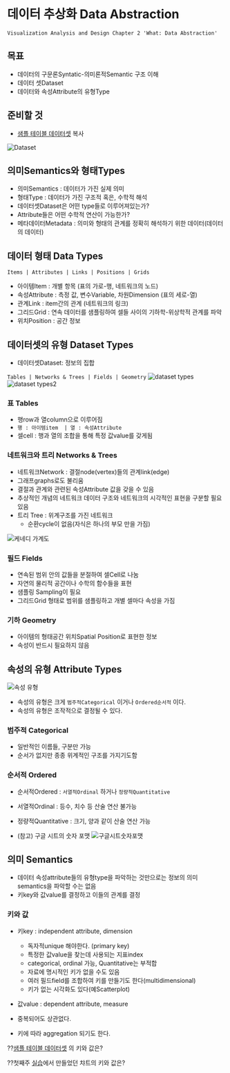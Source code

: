 데이터 추상화 Data Abstraction
=====
`Visualization Analysis and Design Chapter 2 'What: Data Abstraction'`

목표
---

-   데이터의 구문론Syntatic-의미론적Semantic 구조 이해
-   데이터 셋Dataset
-   데이터와 속성Attribute의 유형Type


준비할 것
---
-   [샘플 테이블 데이터셋](https://docs.google.com/spreadsheets/d/1pscuX2_wKafNT-NbJJ9nR_go4ugaZb0O8g0C0FsbPOs/edit?usp=sharing) 복사


 ![Dataset](https://cloud.githubusercontent.com/assets/253408/18230527/11fc54b4-72d9-11e6-9f4b-42b706a9e696.png)

의미Semantics와 형태Types
---
-   의미Semantics : 데이터가 가진 실제 의미
-   형태Type : 데이터가 가진 구조적 혹은, 수학적 해석
  - 데이터셋Dataset은 어떤 type들로 이루어져있는가?
  - Attribute들은 어떤 수학적 연산이 가능한가?
-   메타데이터Metadata : 의미와 형태의 관계를 정확히 해석하기 위한 데이터(데이터의 데이터)


데이터 형태 Data Types
---
 `Items | Attributes | Links | Positions | Grids`

 - 아이템Item : 개별 항목 (표의 가로-행, 네트워크의 노드)
 - 속성Attribute : 측정 값, 변수Variable, 차원Dimension (표의 세로-열)
 - 관계Link : item간의 관계 (네트워크의 링크)
 - 그리드Grid : 연속 데이터를 샘플링하여 셀들 사이의 기하학-위상학적 관계를 파악
 - 위치Position : 공간 정보


 데이터셋의 유형 Dataset Types
 ---
 - 데이터셋Dataset: 정보의 집합

`Tables | Networks & Trees | Fields | Geometry`
![dataset types](https://cloud.githubusercontent.com/assets/253408/18231032/28d4b320-72e8-11e6-8599-21f3c354c1fd.png)
![dataset types2](https://cloud.githubusercontent.com/assets/253408/18231033/2a2cf020-72e8-11e6-9f11-9c5f51b9480f.png)

### 표 Tables
 - 행row과 열column으로 이루어짐
  - `행 : 아이템item  | 열 : 속성Attribute`
 - 셀cell : 행과 열의 조합을 통해 특정 값value를 갖게됨

### 네트워크와 트리 Networks & Trees
 - 네트워크Network : 결절node(vertex)들의 관계link(edge)
 - 그래프graphs로도 불리움
 - 결절과 관계와 관련된 속성Attribute 값을 갖을 수 있음
 - 추상적인 개념의 네트워크 데이터 구조와 네트워크의 시각적인 표현을 구분할 필요 있음
 - 트리 Tree : 위계구조를 가진 네트워크
   - 순환cycle이 없음(자식은 하나의 부모 만을 가짐)

 ![케네디 가계도](http://www.graphviz.org/Gallery/directed/kennedyanc.png)

### 필드 Fields
 - 연속된 범위 안의 값들을 분절하여 셀Cell로 나눔
 - 자연의 물리적 공간이나 수학의 함수들을 표현
 - 샘플링 Sampling이 필요
 - 그리드Grid 형태로 범위를 샘플링하고 개별 셀마다 속성을 가짐

### 기하 Geometry
 - 아이템의 형태공간 위치Spatial Position로 표현한 정보
 - 속성이 반드시 필요하지 않음

속성의 유형 Attribute Types
---
![속성 유형](https://cloud.githubusercontent.com/assets/253408/18246520/1272c7f6-73a7-11e6-9c8c-339d0b9c5d51.png)

- 속성의 유형은 크게 `범주적Categorical` 이거나 `Ordered순서적` 이다.
- 속성의 유형은 조작적으로 결정될 수 있다.

### 범주적 Categorical
 - 일반적인 이름들, 구분만 가능
 - 순서가 없지만 종종 위계적인 구조를 가지기도함

### 순서적 Ordered
 - 순서적Ordered : `서열적Ordinal` 하거나 `정량적Quantitative`
 - 서열적Ordinal : 등수, 치수 등 산술 연산 불가능
 - 정량적Quantitative : 크기, 양과 같이 산술 연산 가능


- (참고) 구글 시트의 숫자 포맷
![구글시트숫자포맷](https://cloud.githubusercontent.com/assets/253408/18231321/0f4ccbe0-72f2-11e6-9dbe-90ac16ac6b4a.png)


의미 Semantics
---
- 데이터 속성attribute들의 유형type을 파악하는 것만으로는 정보의 의미semantics을 파악할 수는 없음
- 키key와 값value를 결정하고 이들의 관계를 결정

### 키와 값
- 키key : independent attribute, dimension
  - 독자적unique 해야한다. (primary key)
  - 특정한 값value을 찾는데 사용되는 지표index  
  - categorical, ordinal 가능, Quantitative는 부적합
  - 자료에 명시적인 키가 없을 수도 있음
  - 여러 필드field를 조합하여 키를 만들기도 한다(multidimensional)
  - 키가 없는 시각화도 있다(예Scatterplot)

- 값value : dependent attribute, measure
 - 중복되어도 상관없다.
 - 키에 따라 aggregation 되기도 한다.

??[샘플 테이블 데이터셋](https://docs.google.com/spreadsheets/d/1pscuX2_wKafNT-NbJJ9nR_go4ugaZb0O8g0C0FsbPOs/edit?usp=sharing) 의 키와 값은?

??첫째주 [실습](../01/01_수업소개.md)에서 만들었던 챠트의 키와 값은?
